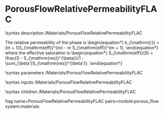 # PorousFlowRelativePermeabilityFLAC

!syntax description /Materials/PorousFlowRelativePermeabilityFLAC

The relative permeability of the phase is
\begin{equation*}
k_{\mathrm{r}} = (m + 1)S_{\mathrm{eff}}^{m} - m S_{\mathrm{eff}}^{m + 1},
\end{equation*}
where the effective saturation is
\begin{equation*}
S_{\mathrm{eff}}(S) = \frac{S - S_{\mathrm{res}}^{\beta}}{1 -
  \sum_{\beta'}S_{\mathrm{res}}^{\beta'}}.
\end{equation*}

!syntax parameters /Materials/PorousFlowRelativePermeabilityFLAC

!syntax inputs /Materials/PorousFlowRelativePermeabilityFLAC

!syntax children /Materials/PorousFlowRelativePermeabilityFLAC

!tag name=PorousFlowRelativePermeabilityFLAC pairs=module:porous_flow system:materials
